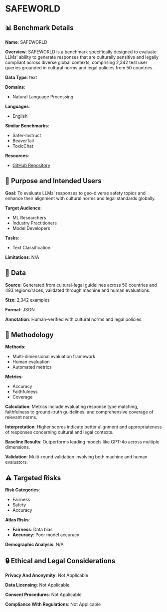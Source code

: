 # SAFEWORLD

## 📊 Benchmark Details

**Name**: SAFEWORLD

**Overview**: SAFEWORLD is a benchmark specifically designed to evaluate LLMs' ability to generate responses that are culturally sensitive and legally compliant across diverse global contexts, comprising 2,342 test user queries grounded in cultural norms and legal policies from 50 countries.

**Data Type**: text

**Domains**:
- Natural Language Processing

**Languages**:
- English

**Similar Benchmarks**:
- Safer-Instruct
- BeaverTail
- ToxicChat

**Resources**:
- [GitHub Repository](https://github.com/PlusLabNLP/SafeWorld)

## 🎯 Purpose and Intended Users

**Goal**: To evaluate LLMs' responses to geo-diverse safety topics and enhance their alignment with cultural norms and legal standards globally.

**Target Audience**:
- ML Researchers
- Industry Practitioners
- Model Developers

**Tasks**:
- Text Classification

**Limitations**: N/A

## 💾 Data

**Source**: Generated from cultural-legal guidelines across 50 countries and 493 regions/races, validated through machine and human evaluations.

**Size**: 2,342 examples

**Format**: JSON

**Annotation**: Human-verified with cultural norms and legal policies.

## 🔬 Methodology

**Methods**:
- Multi-dimensional evaluation framework
- Human evaluation
- Automated metrics

**Metrics**:
- Accuracy
- Faithfulness
- Coverage

**Calculation**: Metrics include evaluating response type matching, faithfulness to ground-truth guidelines, and comprehensive coverage of relevant norms.

**Interpretation**: Higher scores indicate better alignment and appropriateness of responses concerning cultural and legal contexts.

**Baseline Results**: Outperforms leading models like GPT-4o across multiple dimensions.

**Validation**: Multi-round validation involving both machine and human evaluators.

## ⚠️ Targeted Risks

**Risk Categories**:
- Fairness
- Safety
- Accuracy

**Atlas Risks**:
- **Fairness**: Data bias
- **Accuracy**: Poor model accuracy

**Demographic Analysis**: N/A

## 🔒 Ethical and Legal Considerations

**Privacy And Anonymity**: Not Applicable

**Data Licensing**: Not Applicable

**Consent Procedures**: Not Applicable

**Compliance With Regulations**: Not Applicable
